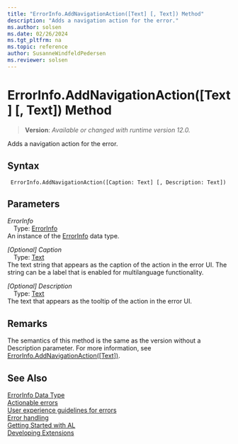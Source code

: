 ```yaml
---
title: "ErrorInfo.AddNavigationAction([Text] [, Text]) Method"
description: "Adds a navigation action for the error."
ms.author: solsen
ms.date: 02/26/2024
ms.tgt_pltfrm: na
ms.topic: reference
author: SusanneWindfeldPedersen
ms.reviewer: solsen
---
```

[//]: # (START>DO_NOT_EDIT)
[//]: # (IMPORTANT:Do not edit any of the content between here and the END>DO_NOT_EDIT.)
[//]: # (Any modifications should be made in the .xml files in the ModernDev repo.)
# ErrorInfo.AddNavigationAction([Text] [, Text]) Method
> **Version**: _Available or changed with runtime version 12.0._

Adds a navigation action for the error.


## Syntax
```AL
 ErrorInfo.AddNavigationAction([Caption: Text] [, Description: Text])
```
## Parameters
*ErrorInfo*  
&emsp;Type: [ErrorInfo](errorinfo-data-type.md)  
An instance of the [ErrorInfo](errorinfo-data-type.md) data type.  

*[Optional] Caption*  
&emsp;Type: [Text](../text/text-data-type.md)  
The text string that appears as the caption of the action in the error UI. The string can be a label that is enabled for multilanguage functionality.  

*[Optional] Description*  
&emsp;Type: [Text](../text/text-data-type.md)  
The text that appears as the tooltip of the action in the error UI.  



[//]: # (IMPORTANT: END>DO_NOT_EDIT)

## Remarks

The semantics of this method is the same as the version without a Description parameter. For more information, see [ErrorInfo.AddNavigationAction([Text])](./errorinfo-addnavigationaction-string-method.md).

## See Also

[ErrorInfo Data Type](errorinfo-data-type.md)  
[Actionable errors](../../devenv-actionable-errors.md)  
[User experience guidelines for errors](../../devenv-error-handling-guidelines.md)  
[Error handling](../../devenv-al-error-handling.md)   
[Getting Started with AL](../../devenv-get-started.md)  
[Developing Extensions](../../devenv-dev-overview.md)